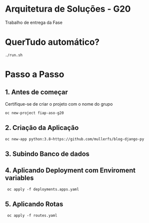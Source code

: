 # Arquitetura de Soluções - G20
Trabalho de entrega da Fase

# QuerTudo automático? 
```
./run.sh
```
# Passo a Passo
## 1. Antes de começar
Certifique-se de criar o projeto com o nome do grupo
``` 
oc new-project fiap-aso-g20
```

## 2. Criação da Aplicação

```
oc new-app python:3.8~https://github.com/mullerfs/blog-django-py
```

## 3. Subindo Banco de dados


## 4. Aplicando Deployment com Enviroment variables

```
 oc apply -f deployments.apps.yaml
```
## 5. Aplicando Rotas

```
 oc apply -f routes.yaml
```
